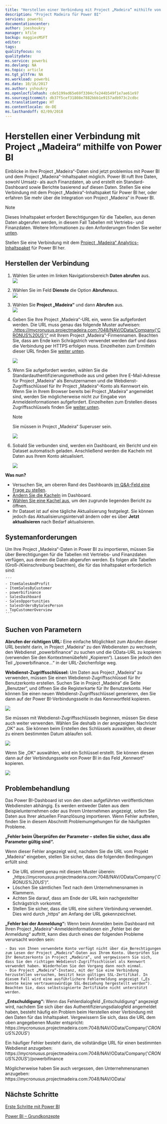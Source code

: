 ```yaml
---
title: "Herstellen einer Verbindung mit Project „Madeira“ mithilfe von Power BI"
description: "Project Madeira für Power BI"
services: powerbi
documentationcenter: 
author: joeshoukry
manager: kfile
backup: maggiesMSFT
editor: 
tags: 
qualityfocus: no
qualitydate: 
ms.service: powerbi
ms.devlang: NA
ms.topic: article
ms.tgt_pltfrm: NA
ms.workload: powerbi
ms.date: 10/16/2017
ms.author: yshoukry
ms.openlocfilehash: cde5199ad65e69f3304cfe244b549f1e7ae61e97
ms.sourcegitcommit: db37f5cef31808e7882bbb1e9157adb973c2cdbc
ms.translationtype: HT
ms.contentlocale: de-DE
ms.lasthandoff: 02/09/2018
---
```

# <a name="connect-to-project-madeira-with-power-bi"></a>Herstellen einer Verbindung mit Project „Madeira“ mithilfe von Power BI
Einblicke in Ihre Project „Madeira“-Daten sind jetzt problemlos mit Power BI und dem Project „Madeira“-Inhaltspaket möglich. Power BI ruft Ihre Daten, sowohl Umsatz- als auch Finanzdaten, ab und erstellt ein Standard-Dashboard sowie Berichte basierend auf diesen Daten.
Stellen Sie eine Verbindung mit dem Project „Madeira“-Inhaltspaket für Power BI her, oder erfahren Sie mehr über die Integration von Project „Madeira“ in Power BI.

>[!NOTE]
>Dieses Inhaltspaket erfordert Berechtigungen für die Tabellen, aus denen Daten abgerufen werden, in diesem Fall Tabellen mit Vertriebs- und Finanzdaten. Weitere Informationen zu den Anforderungen finden Sie weiter [unten](#Requirements).

Stellen Sie eine Verbindung mit dem [Project „Madeira“ Analytics-Inhaltspaket](https://app.powerbi.com/getdata/services/project-madeira) für Power BI her.

## <a name="how-to-connect"></a>Herstellen der Verbindung
1. Wählen Sie unten im linken Navigationsbereich **Daten abrufen** aus.  
    ![](media/service-connect-to-project-madeira/getdata.png)
2. Wählen Sie im Feld **Dienste** die Option **Abrufen**aus.  
    ![](media/service-connect-to-project-madeira/services.png)
3. Wählen Sie **Project „Madeira“** und dann **Abrufen** aus.  
    ![](media/service-connect-to-project-madeira/projectmadeira.png)
4. Geben Sie Ihre Project „Madeira“-URL ein, wenn Sie aufgefordert werden. Die URL muss genau das folgende Muster aufweisen: „https://mycronusus.projectmadeira.com:7048/NAV/OData/Company('CRONUS%20US')“ mit Ihrem Project „Madeira“-Firmennamen. Beachten Sie, dass am Ende kein Schrägstrich verwendet werden darf und dass die Verbindung per HTTPS erfolgen muss. Einzelheiten zum Ermitteln dieser URL finden Sie [weiter unten](#FindingParams).  
   
    ![](media/service-connect-to-project-madeira/params.png)
5. Wenn Sie aufgefordert werden, wählen Sie die Standardauthentifizierungsmethode aus und geben Ihre E-Mail-Adresse für Project „Madeira“ als Benutzernamen und die Webdienst-Zugriffsschlüssel für Ihr Project „Madeira“-Konto als Kennwort ein. Wenn Sie in Ihrem Browser bereits bei Project „Madeira“ angemeldet sind, werden Sie möglicherweise nicht zur Eingabe von Anmeldeinformationen aufgefordert. Einzelheiten zum Erstellen dieses Zugriffsschlüssels finden Sie [weiter unten](#FindingParams).  
   
    >[!NOTE]
    >Sie müssen in Project „Madeira“ Superuser sein.
   
   ![](media/service-connect-to-project-madeira/creds.png)
6. Sobald Sie verbunden sind, werden ein Dashboard, ein Bericht und ein Dataset automatisch geladen. Anschließend werden die Kacheln mit Daten aus Ihrem Konto aktualisiert.  
   
    ![](media/service-connect-to-project-madeira/dashboard.png)

**Was nun?**

* Versuchen Sie, am oberen Rand des Dashboards [im Q&A-Feld eine Frage zu stellen](power-bi-q-and-a.md).
* [Ändern Sie die Kacheln](service-dashboard-edit-tile.md) im Dashboard.
* [Wählen Sie eine Kachel aus](service-dashboard-tiles.md), um den zugrunde liegenden Bericht zu öffnen.
* Ihr Dataset ist auf eine tägliche Aktualisierung festgelegt. Sie können jedoch das Aktualisierungsintervall ändern oder es über **Jetzt aktualisieren** nach Bedarf aktualisieren.

<a name="Requirements"></a>

## <a name="system-requirements"></a>Systemanforderungen
Um Ihre Project „Madeira“-Daten in Power BI zu importieren, müssen Sie über Berechtigungen für die Tabellen mit Vertriebs- und Finanzdaten verfügen, aus denen die Daten abgerufen werden. Es folgen alle Tabellen (Groß-/Kleinschreibung beachten), die für das Inhaltspaket erforderlich sind:  
 
    ´´´ 
    - ItemSalesAndProfit  
    - ItemSalesByCustomer  
    - powerbifinance  
    - SalesDashboard  
    - SalesOpportunities  
    - SalesOrdersBySalesPerson  
    - TopCustomerOverview  
    ´´´ 

<a name="FindingParams"></a>

## <a name="finding-parameters"></a>Suchen von Parametern
**Abrufen der richtigen URL:** Eine einfache Möglichkeit zum Abrufen dieser URL besteht darin, in Project „Madeira“ zu den Webdiensten zu wechseln, den Webdienst „powerbifinance“ zu suchen und die OData-URL zu kopieren (verwenden Sie den Kontextmenübefehl „Kopieren“). Lassen Sie jedoch den Teil „/powerbifinance...“ in der URL-Zeichenfolge weg.

**Webdienst-Zugriffsschlüssel:** Um Daten aus Project „Madeira“ zu verwenden, müssen Sie einen Webdienst-Zugriffsschlüssel für Ihr Benutzerkonto erstellen. Suchen Sie in Project „Madeira“ die Seite „Benutzer“, und öffnen Sie die Registerkarte für Ihr Benutzerkonto. Hier können Sie einen neuen Webdienst-Zugriffsschlüssel generieren, den Sie dann auf der Power BI-Verbindungsseite in das Kennwortfeld kopieren.

![](media/service-connect-to-project-madeira/accesskey.png)

Sie müssen mit Webdienst-Zugriffsschlüsseln beginnen, müssen Sie diese auch weiter verwenden. Wählen Sie deshalb in der angezeigten Nachricht „OK“ aus.
Sie können beim Erstellen des Schlüssels auswählen, ob dieser zu einem bestimmten Datum ablaufen soll.

![](media/service-connect-to-project-madeira/accesskey2.png)

Wenn Sie „OK“ auswählen, wird ein Schlüssel erstellt. Sie können diesen dann auf der Verbindungsseite von Power BI in das Feld „Kennwort“ kopieren.

![](media/service-connect-to-project-madeira/accesskey3.png)

## <a name="troubleshooting"></a>Problembehandlung
Das Power BI-Dashboard ist von den oben aufgeführten veröffentlichten Webdiensten abhängig. Es werden entweder Daten aus dem Beispielunternehmen oder aus Ihrem Unternehmen angezeigt, sofern Sie Daten aus Ihrer aktuellen Finanzlösung importieren. Wenn Fehler auftreten, finden Sie in diesem Abschnitt Problemumgehungen für die häufigsten Probleme.

**„Fehler beim Überprüfen der Parameter – stellen Sie sicher, dass alle Parameter gültig sind“.**

Wenn dieser Fehler angezeigt wird, nachdem Sie die URL vom Projekt „Madeira“ eingeben, stellen Sie sicher, dass die folgenden Bedingungen erfüllt sind:  

   - Die URL stimmt genau mit diesem Muster überein: „https://*mycronusus*.projectmadeira.com:7048/NAV/OData/Company('*CRONUS%20US*')“.  
   - Löschen Sie sämtlichen Text nach dem Unternehmensnamen in Klammern.  
   - Achten Sie darauf, dass am Ende der URL kein nachgestellter Schrägstrich vorkommt.  
   - Stellen Sie sicher, dass die URL eine sichere Verbindung verwendet. Dies wird durch „https“ am Anfang der URL gekennzeichnet.  

**„Fehler bei der Anmeldung“:** Wenn beim Anmelden beim Dashboard mit Ihren Project „Madeira“-Anmeldeinformationen ein „Fehler bei der Anmeldung“ auftritt, kann dies durch eines der folgenden Probleme verursacht worden sein:  

    - Das von Ihnen verwendete Konto verfügt nicht über die Berechtigungen zum Lesen der Project „Madeira“-Daten aus Ihrem Konto. Überprüfen Sie Ihr Benutzerkonto in Project „Madeira“, und vergewissern Sie sich, dass Sie den richtigen Webdienst-Zugriffsschlüssel als Kennwort verwendet haben. Wiederholen Sie den Vorgang dann noch einmal.  
    - Die Project „Madeira“-Instanz, mit der Sie eine Verbindung herzustellen versuchen, besitzt kein gültiges SSL-Zertifikat. In diesem Fall wird eine ausführlichere Fehlermeldung angezeigt („Es konnte keine vertrauenswürdige SSL-Beziehung hergestellt werden“). Beachten Sie, dass selbstsignierte Zertifikate nicht unterstützt werden.  

**„Entschuldigung“:** Wenn das Fehlerdialogfeld „Entschuldigung“ angezeigt wird, nachdem Sie sich über das Authentifizierungsdialogfeld angemeldet haben, besteht häufig ein Problem beim Herstellen einer Verbindung mit den Daten für das Inhaltspaket. Vergewissern Sie sich, dass die URL dem oben angegebenen Muster entspricht:  
    https://*mycronusus*.projectmadeira.com:7048/NAV/OData/Company('*CRONUS%20US*')

Ein häufiger Fehler besteht darin, die vollständige URL für einen bestimmten Webdienst anzugeben:  
    https://*mycronusus*.projectmadeira.com:7048/NAV/OData/Company('*CRONUS%20US*')/powerbifinance

Möglicherweise haben Sie auch vergessen, den Unternehmensnamen anzugeben:   
    https://*mycronusus*.projectmadeira.com:7048/NAV/OData/

## <a name="next-steps"></a>Nächste Schritte
[Erste Schritte mit Power BI](service-get-started.md)

[Power BI – Grundkonzepte](service-basic-concepts.md)

